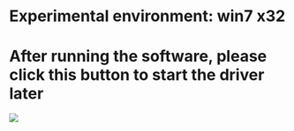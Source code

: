 # Experimental environment: win7 x32  
# After running the software, please click this button to start the driver later  
![](https://github.com/y5s5k5/POC/blob/master/VPBX7D%7D2R5F%5DD~WNG~Z0SO.png)   
